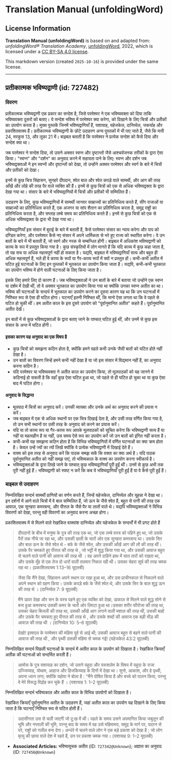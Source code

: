 # Translation Manual (unfoldingWord)

## License Information

**Translation Manual (unfoldingWord)** is based on and adapted from: _unfoldingWord® Translation Academy_, [unfoldingWord](https://unfoldingword.org/utw), 2022, which is licensed under a [CC BY-SA 4.0 license](https://creativecommons.org/licenses/by-sa/4.0/legalcode.en).

This markdown version (created `2025-10-16`) is provided under the same license.



--------------------------------

## प्रतीकात्मक भविष्यद्वाणी (id: 727482)

### विवरण

प्रतीकात्मक भविष्यद्वाणी एक प्रकार का सन्देश है, जिसे परमेश्वर ने एक भविष्यवक्ता को दिया ताकि भविष्यवक्ता दूसरों को बताए। ये सन्देश भविष्य में परमेश्वर क्या करेगा, को दिखाने के लिए चित्रों और प्रतीकों का उपयोग करता है। मुख्य पुस्तकें जिनमें भविष्यद्वाणियाँ हैं, यशायाह, यहेजकेल, दानिय्येल, जकर्याह और प्रकाशितवाक्य हैं। प्रतीकात्मक भविष्यद्वाणी के छोटे उदाहरण अन्य पुस्तकों में भी पाए जाते हैं, जैसे कि मत्ती 24, मरकुस 13, और लूका 21 में। बाइबल बताती है कि परमेश्वर ने प्रत्येक सन्देश को कैसे दिया और सन्देश क्या था।

जब परमेश्वर ने सन्देश दिया, तो उसने अक्सर स्वप्न और दृष्टान्तों जैसे आश्चर्यजनक तरीकों के द्वारा ऐसा किया। "स्वप्न" और "दर्शन" का अनुवाद करने में सहायता पाने के लिए: स्वप्न और दर्शन जब भविष्यद्वक्ताओं ने इन स्वप्नों और दृष्टान्तों को देखा, तो उन्होंने अक्सर परमेश्वर और स्वर्ग के बारे में चित्रों और प्रतीकों को देखा।

इनमें से कुछ चित्र सिंहासन, सुनहरे दीपदान, श्वेत बाल और श्वेत कपड़े वाले सामर्थी, और आग की तरह आँखें और लोहे की तरह पैर वाले व्यक्ति की हैं। इनमें से कुछ चित्रों को एक से अधिक भविष्यद्वक्ता के द्वारा देखा गया था। संसार के बारे में भविष्यद्वाणियों में चित्रों और प्रतीकों भी सम्मिलित हैं।

उदाहरण के लिए, कुछ भविष्यद्वाणियों में सामर्थी जानवर साम्राज्यों का प्रतिनिधित्व करते हैं, सींग राजाओं या साम्राज्यों का प्रतिनिधित्व करते हैं, एक अजगर या सांप शैतान का प्रतिनिधित्व करता है, समुद्र राष्ट्रों का प्रतिनिधित्व करता है, और सप्ताह लम्बे समय का प्रतिनिधित्व करते हैं। इनमें से कुछ चित्रों को एक से अधिक भविष्यद्वक्ता के द्वारा भी देखा गया था।

भविष्यद्वाणियाँ इस संसार में बुराई के बारे में बताती हैं, कैसे परमेश्वर संसार का न्याय करेगा और पाप को दण्डित करेगा, और परमेश्वर कैसे नए संसार में अपने धार्मिकता से भरे हुए राज्य को स्थापित करेगा। वे उन बातों के बारे में भी बताती हैं, जो स्वर्ग और नरक से सम्बन्धित होंगी। बाइबल में अधिकांश भविष्यद्वाणी को काव्य के रूप में प्रस्तुत किया गया है। कुछ संस्कृतियों में लोग मानते हैं कि यदि काव्य में कुछ कहा जाता है, तो यह सच या अधिक महत्वपूर्ण नहीं हो सकता है। यद्यपि, बाइबल में भविष्यद्वाणियाँ सत्य और बहुत ही अधिक महत्वपूर्ण हैं, भले ही वे काव्य के रूपों या गैर\-काव्य रूपों में क्यों न प्रस्तुत हों। कभी\-कभी अतीत में घटित हुई घटनाओं के लिए इन पुस्तकों में भूतकाल का उपयोग किया जाता है। यद्यपि, कभी\-कभी भूतकाल का उपयोग भविष्य में होने वाली घटनाओं के लिए किया जाता है।

इसके लिए हमारे लिए दो कारण हैं। जब भविष्यद्वक्ताओं ने उन बातों के बारे में बताया जो उन्होंने एक स्वप्न या दर्शम में देखी थीं, तो वे अक्सर भूतकाल का उपयोग किया गया था क्योंकि उनका स्वप्न अतीत का था। भविष्य की घटनाओं के सन्दर्भ में भूतकाल का उपयोग करने का दूसरा कारण यह था कि उन घटनाओं में निश्चित रूप से ऐसा ही घटित होगा। घटनाएँ इतनी निश्चित थीं, कि मानो ऐसा लगता था कि वे पहले से घटित हो चुकी थीं। हम अतीत काल के इस दूसरे उपयोग को "पूर्वानुमानित अतीत" कहते हैं। पूर्वानुमानित अतीत देखें।

इन बातों में से कुछ भविष्यद्वक्ताओं के द्वारा बताए जाने के पश्चात् घटित हुई थीं, और उनमें से कुछ इस संसार के अन्त में घटित होंगी।

#### इसका कारण यह अनुवाद का एक विषय है

* कुछ चित्रों को समझना कठिन होता है, क्योंकि हमने पहले कभी उनके जैसी बातों को घटित होते नहीं देखा है।
* उन बातों का विवरण जिन्हें हमने कभी नहीं देखा है या जो इस संसार में विद्यमान नहीं हैं, का अनुवाद करना कठिन है।
* यदि परमेश्वर या भविष्यवक्ता ने अतीत काल का उपयोग किया, तो मूलपाठकों को यह जानने में कठिनाई हो सकती है कि वहाँ कुछ ऐसा घटित हुआ था, जो पहले से ही घटित हो चुका था या कुछ ऐसा बाद में घटित होगा।

#### अनुवाद के सिद्धान्त

* मूलपाठ में चित्रों का अनुवाद करें। उनकी व्याख्या और उनके अर्थ का अनुवाद करने की प्रयास न करें।
* जब बाइबल में एक से अधिक स्थानों पर एक चित्र दिखाई देता है, और उसी तरह वर्णित किया गया है, तो उन सभी स्थानों पर उसी तरह के अनुवाद को करने का प्रयास करें।
* यदि या तो काव्य रूप या गैर\-काव्य रूप आपके मूलपाठकों को सूचित करेगा कि भविष्यद्वाणी सत्य हैं या नहीं या महत्वहीन है या नहीं, उस समय ऐसे रूप का उपयोग करें जो उन बातों को इंगित नहीं करता है।
* कभी\-कभी यह समझना कठिन होता है कि विभिन्न भविष्यद्वाणियों में वर्णित घटनाओं का क्या क्रम होता है। केवल उन्हें ज्यों का त्यों लिखें क्योंकि वे प्रत्येक भविष्यद्वाणी में दिखाई देते हैं।
* वाक्य को इस तरह से अनुवाद करें कि पाठक समझ सकें कि वक्ता का क्या अर्थ है। यदि पाठक पूर्वानुमानित अतीत को नहीं समझ पाएं, तो भविष्यकाल के वाक्य का उपयोग करना स्वीकार्य है।
* भविष्यद्वक्ताओं के द्वारा लिखे जाने के पश्चात् कुछ भविष्यद्वाणियाँ पूरी हुईं थीं। उनमें से कुछ अभी तक पूरी नहीं हुई हैं। भविष्यद्वाणी को स्पष्ट न करें कि कब ये भविष्यद्वाणियाँ पूरी हुईं हैं या वे कैसे पूरी हुईं हैं।

### बाइबल से उदाहरण

निम्नलिखित सन्दर्भ सामर्थी प्राणियों का वर्णन करते हैं, जिन्हें यहेजकेल, दानिय्येल और यूहन्ना ने देखा था। इन दर्शनों में आने वाले चित्रों में वे बाल सम्मिलित हैं, जो ऊन के जैसे श्वेत हैं, बहुत से पानी की तरह एक आवाज़, एक सुनहरा कमरबन्द, और पीत्तल के जैसे पैर या लातों वाले थे। यद्यपि भविष्यद्वक्ताओं ने विभिन्न विवरणों को देखा, परन्तु वही विवरणों का अनुवाद करना अच्छा होगा।

प्रकाशितवाक्य में से मिलने वाले रेखांकित वाक्यांश दानिय्येल और यहेजकेल के सन्दर्भों में भी प्रगट होते हैं

> दीपदानों के बीच में मनुष्य के पुत्र की तरह एक था, जो एक लम्बे वस्त्र को पहिने हुए था, जो उसके पैरों तक नीचे जा रहा था, और उसकी छाती के चारों ओर एक सुनहरा कमरबन्द था। उसके सिर और बाल ऊन के जैसे श्वेत थे \- बर्फ के जैसे श्वेत, और उसकी आँखें आग की लौ की तरह थीं। उसके पैर चमकते हुए पीत्तल की तरह थे , जो भट्टी में शुद्ध किया गया था, और उसकी आवाज बहुत से चलने वाले पानी की आवाज की तरह थी । वह अपने दाहिने हाथ में सात तारों को रखता था, और उसके मुँह से एक तेज दो धारों वाली तलवार निकल रही थी। उसका चेहरा सूर्य की तरह चमक रहा था। (प्रकाशितवाक्य 1:13–16 यूएलबी)

> जैसा कि मैंने देखा, सिंहासन अपने स्थान पर रखा हुआ था, और उस प्राचीनकाल से निकलने वाले अपने स्थान को ग्रहण किया। उसके कपड़े बर्फ के जैसे श्वेत थे, और उसके सिर के बाल शुद्ध ऊन की तरह थे । (दानिय्येल 7: 9 यूएलबी)

> मैंने ऊपर देखा और सन के वस्त्र पहने हुए एक व्यक्ति को देखा, ऊफाज़ से मिलने वाले शुद्ध सोने से बना हुआ कमरबन्द उसकी कमर के चारों ओर लिपटा हुआ था।उसका शरीर फीरोजा की तरह था, उसका चेहरा बिजली की तरह था, उसकी आँखें आग लगाने वाली मशाल की तरह थीं, उसकी बाहों और उसके पैर चमकाए हुए पीत्तल की तरह थे , और उसके शब्दों की आवाज एक बड़ी भीड़ की आवाज़ की तरह थी । (दानिय्येल 10: 5–6 यूएलबी)

> देखो! इस्राएल के परमेश्वर की महिमा पूर्व से आई थी; उसकी आवाज बहुत से बहने वाले पानी की आवाज की तरह थी , और पृथ्वी उसकी महिमा से चमक गई! (यहेजकेल 43:2 यूएलबी)

निम्नलिखित सन्दर्भ पिछली घटनाओं के सन्दर्भ में अतीत काल के उपयोग को दिखाता है। रेखांकित क्रियाएँ अतीक की घटनाओं को सन्दर्भित करती हैं।

> आमोस के पुत्र यशायाह का दर्शन, जो उसने यहूदा और यरूशलेम के विषय में यहूदा के राजा उज्जिय्याह, योथाम, आहाज और हिजकिय्याह के दिनों में देखा था। सुनो, आकाश, और हे पृथ्वी, अपना ध्यान लगा; क्योंकि यहोवा ने बोला है : "मैंने पोषित किया है और बच्चे को पालन किया, परन्तु वे मेरे विरूद्ध विद्रोह कर चुके हैं । (यशायाह 1: 1–2 यूएलबी)

निम्नलिखित सन्दर्भ भविष्यकाल और अतीत काल के विभिन्न उपयोगों को दिखाता है।

रेखांकित क्रियाएँ पूर्वानुमानित अतीत के उदाहरण हैं, जहां अतीत काल का उपयोग यह दिखाने के लिए किया जाता है कि घटनाएँ निश्चित रूप से घटित होती हैं।

> उदासीनता उस से चली जाएगी जो दु:ख में थी। पहले के समय उसने अपमानित किया जबुलून की भूमि और नप्ताली की भूमि, परन्तु बाद के समय में वह उसे महिमामय, समुद्र के मार्ग पर, यदरन से परे, राष्ट्रों को गलील बना देगा। अन्धेरे में चलने वाले लोग ने एक बड़े प्रकाश को देखा है ; जो लोग मृत्यु की छाया वाले देश में रहते हैं, उन पर प्रकाश चमक गया। (यशायाह 9: 1–2 यूएलबी)

* **Associated Articles:** भविष्यसूचक अतीत (ID: `727342@Unknown`); अज्ञात का अनुवाद (ID: `727456@Unknown`)

